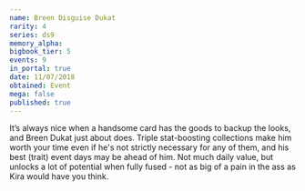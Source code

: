 ```yaml
---
name: Breen Disguise Dukat
rarity: 4
series: ds9
memory_alpha:
bigbook_tier: 5
events: 9
in_portal: true
date: 11/07/2018
obtained: Event
mega: false
published: true
---
```


It’s always nice when a handsome card has the goods to backup the looks, and Breen Dukat just about does. Triple stat-boosting collections make him worth your time even if he's not strictly necessary for any of them, and his best (trait) event days may be ahead of him. Not much daily value, but unlocks a lot of potential when fully fused - not as big of a pain in the ass as Kira would have you think.
